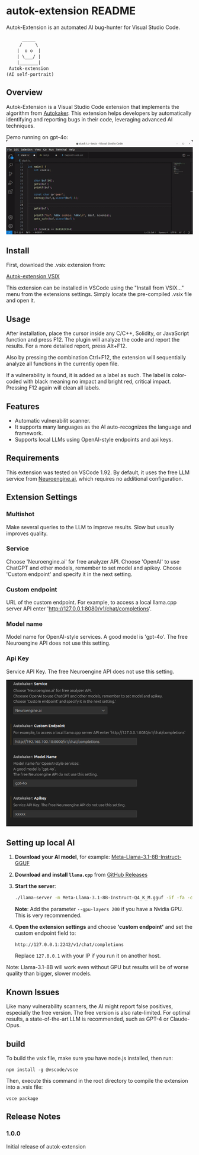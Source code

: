 # autok-extension README
Autok-Extension is an automated AI bug-hunter for Visual Studio Code.
```
      _____
     /     \ 
    |  o o  |
    | \___/ |
    |_______|
 Autok-extension 
(AI self-portrait)
```

## Overview
Autok-Extension is a Visual Studio Code extension that implements the algorithm from [Autokaker](https://github.com/ortegaalfredo/autokaker). This extension helps developers by automatically identifying and reporting bugs in their code, leveraging advanced AI techniques.


Demo running on gpt-4o:
![autok-extension demo](https://raw.githubusercontent.com/ortegaalfredo/autok-extension/main/autok-demo.gif)

## Install

First, download the .vsix extension from:

[Autok-extension VSIX](https://github.com/ortegaalfredo/autok-extension/raw/main/autokaker-0.0.2.vsix)

This extension can be installed in VSCode using the "Install from VSIX..." menu from the extensions settings. Simply locate the pre-compiled .vsix file and open it.

## Usage

After installation, place the cursor inside any C/C++, Solidity, or JavaScript function and press F12. The plugin will analyze the code and report the results. For a more detailed report, press Alt+F12.

Also by pressing the combination Ctrl+F12, the extension will sequentially analyze all functions in the currently open file.

If a vulnerability is found, it is added as a label as such. The label is color-coded with black meaning no impact and bright red, critical impact. Pressing F12 again will clean all labels.

## Features

- Automatic vulnerabilit scanner.
- It supports many languages as the AI auto-recognizes the language and framework.
- Supports local LLMs using OpenAI-style endpoints and api keys.

## Requirements
This extension was tested on VSCode 1.92. By default, it uses the free LLM service from [Neuroengine.ai](https://www.neuroengine.ai), which requires no additional configuration.

## Extension Settings

### Multishot

Make several queries to the LLM to improve results. Slow but usually improves quality.

### Service

Choose 'Neuroengine.ai' for free analyzer API. Choose 'OpenAI' to use ChatGPT and other models, remember to set model and apikey. Choose 'Custom endpoint' and specify it in the next setting.

### Custom endpoint

URL of the custom endpoint. For example, to access a local llama.cpp server API enter 'http://127.0.0.1:8080/v1/chat/completions'.

### Model name

Model name for OpenAI-style services. A good model is 'gpt-4o'. The free Neuroengine API does not use this setting.

### Api Key

Service API Key. The free Neuroengine API does not use this setting.


![Settings page](https://raw.githubusercontent.com/ortegaalfredo/autok-extension/main/setting.png)


## Setting up local AI

1. **Download your AI model**, for example: [Meta-Llama-3.1-8B-Instruct-GGUF](https://huggingface.co/lmstudio-community/Meta-Llama-3.1-8B-Instruct-GGUF/tree/main)

2. **Download and install `llama.cpp`** from [GitHub Releases](https://github.com/ggerganov/llama.cpp/releases)

3. **Start the server**:

    ```sh
    ./llama-server -m Meta-Llama-3.1-8B-Instruct-Q4_K_M.gguf -if -fa -c 4096 --no-mmap --host 0.0.0.0 --port 2242 -t 10 -np 5
    ```

    **Note**: Add the parameter `--gpu-layers 200` if you have a Nvidia GPU. This is very recommended.

4. **Open the extension settings** and choose **'custom endpoint'** and set the custom endpoint field to:

    ```
    http://127.0.0.1:2242/v1/chat/completions
    ```

    Replace `127.0.0.1` with your IP if you run it on another host.

Note: Llama-3.1-8B will work even without GPU but results will be of worse quality than bigger, slower models.


## Known Issues

Like many vulnerability scanners, the AI might report false positives, especially the free version. The free version is also rate-limited. For optimal results, a state-of-the-art LLM is recommended, such as GPT-4 or Claude-Opus.

## build

To build the vsix file, make sure you have node.js installed, then run:
```
npm install -g @vscode/vsce
```

Then, execute this command in the root directory to compile the extension into a .vsix file:

```
vsce package
```

## Release Notes

### 1.0.0

Initial release of autok-extension
